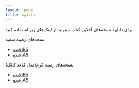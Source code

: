 ```yaml
---
layout: page
title: دانلود
---
```



برای دانلود نسخه‌های آفلاین کتاب میتونید از لینک‌های زیر استفاده کنید.

نسخه‌های زمینه سفید
- [قطع B5](https://soheil-rasouli.github.io/internet-origin/Whiteb5.pdf)
- [قطع A5](https://soheil-rasouli.github.io/internet-origin/Whitea5.pdf)

نسخه‌های زمینه کرم(مدل کاغذ کالک)
- [قطع B5](https://soheil-rasouli.github.io/internet-origin/internet-originB5.pdf)
- [قطع A5](https://soheil-rasouli.github.io/internet-origin/internet-originA5.pdf)

